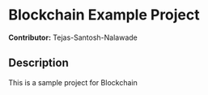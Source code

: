 # Blockchain Example Project
**Contributor:** Tejas-Santosh-Nalawade
## Description
This is a sample project for Blockchain